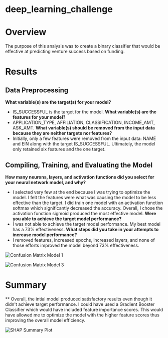 # deep_learning_challenge

# Overview
The purpose of this analysis was to create a binary classifier that would be effective at predicting venture success based on funding.

# Results

## Data Preprocessing
**What variable(s) are the target(s) for your model?**
  - IS_SUCCESSFUL is the target for the model.
**What variable(s) are the features for your model?**
  - APPLICATION_TYPE, AFFILIATION, CLASSIFICATION, INCOME_AMT, ASK_AMT.
**What variable(s) should be removed from the input data because they are neither targets nor features?**
  - Initially, only a few features were removed from the input data: NAME and EIN along with the target IS_SUCCESSFUL. Ultimately, the model only retained six features and the one target.

## Compiling, Training, and Evaluating the Model
**How many neurons, layers, and activation functions did you select for your neural network model, and why?**
  - I selected very few at the end because I was trying to optimize the model. I felt the features were what was causing the model to be less effective than the target. I did train one model with an activation function softmax which significantly decreased the accuracy. Overall, I chose the activation function sigmoid produced the most effective model.
**Were you able to achieve the target model performance?**
  - I was not able to achieve the target model performance. My best model has a 73% effectiveness.
**What steps did you take in your attempts to increase model performance?**
  - I removed features, increased epochs, increased layers, and none of those efforts improved the model beyond 73% effectiveness.
    
![Confusion Matrix Model 1](https://github.com/HMiesbauer/deep_learning_challenge/assets/150979374/25250545-c1fc-455e-b12e-0b9fde66bd0f)

![Confusion Matrix Model 3](https://github.com/HMiesbauer/deep_learning_challenge/assets/150979374/869ff9cd-4714-4651-a2cd-f3704e9209d0)
  
# Summary

** Overall, the intial model produced satisfactory results even though it didn't achieve target performance. I could have used a Gradient Booster Classifier which would have included feature importance scores. This would have allowed me to optimize the model with the higher feature scores thus improving the overall model efficiency.

![SHAP Summary Plot](https://github.com/HMiesbauer/deep_learning_challenge/assets/150979374/33afca65-6719-490a-b2f6-788c8d201afa)
